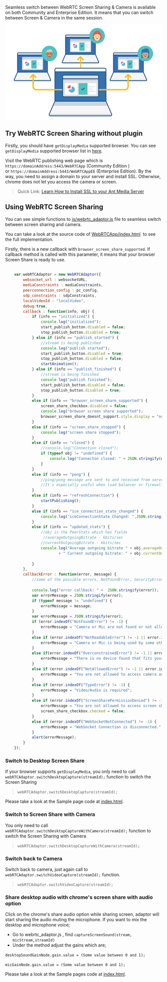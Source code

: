 Seamless switch between WebRTC Screen Sharing & Camera is available on both Community and Enterprise Edition. It means that you can switch between Screen & Camera in the same session.

![WebRTC Screen Share without Plugin](images/webrtc-screen-share-without-plugin.png)

## Try WebRTC Screen Sharing without plugin

Firstly, you should have `getDisplayMedia` supported browser. You can see `getDisplayMedia` supported browser list in [here](https://caniuse.com/#search=getDisplayMedia).

Visit the WebRTC publishing web page which is `https://domainAddress:5443/WebRTCApp` (Community Edition ) or `https://domainAddress:5443/WebRTCAppEE` (Enterprise Edition). By the way, you need to assign a domain to your server and install SSL. Otherwise, chrome does not let you access the camera or screen.

> Quick Link: [Learn How to Install SSL to your Ant Media Server](https://github.com/ant-media/Ant-Media-Server/wiki/SSL-Setup)

## Using WebRTC Screen Sharing 

You can see simple functions to [js/webrtc_adaptor.js](https://github.com/ant-media/StreamApp/blob/master/src/main/webapp/js/webrtc_adaptor.js) file to seamless switch between screen sharing and camera. 

You can take a look at the source code of <a href="https://github.com/ant-media/StreamApp/blob/master/src/main/webapp/index.html">WebRTCApp/index.html</a>  to see the full implementation.

Firstly, there is a new callback with `browser_screen_share_supported`. If callback method is called with this parameter, it means that your browser Screen Share is ready to use.

```javascript

	var webRTCAdaptor = new WebRTCAdaptor({
		websocket_url : websocketURL,
		mediaConstraints : mediaConstraints,
		peerconnection_config : pc_config,
		sdp_constraints : sdpConstraints,
		localVideoId : "localVideo",
		debug:true,
		callback : function(info, obj) {
			if (info == "initialized") {
				console.log("initialized");
				start_publish_button.disabled = false;
				stop_publish_button.disabled = true;
			} else if (info == "publish_started") {
				//stream is being published
				console.log("publish started");
				start_publish_button.disabled = true;
				stop_publish_button.disabled = false;
				startAnimation();
			} else if (info == "publish_finished") {
				//stream is being finished
				console.log("publish finished");
				start_publish_button.disabled = false;
				stop_publish_button.disabled = true;
			}
			else if (info == "browser_screen_share_supported") {
				screen_share_checkbox.disabled = false;
				console.log("browser screen share supported");
				browser_screen_share_doesnt_support.style.display = "none";
			}
			else if (info == "screen_share_stopped") {
				console.log("screen share stopped");
			}
			else if (info == "closed") {
				//console.log("Connection closed");
				if (typeof obj != "undefined") {
					console.log("Connecton closed: " + JSON.stringify(obj));
				}
			}
			else if (info == "pong") {
				//ping/pong message are sent to and received from server to make the connection alive all the time
				//It's especially useful when load balancer or firewalls close the websocket connection due to inactivity
			}
			else if (info == "refreshConnection") {
				startPublishing();
			}
			else if (info == "ice_connection_state_changed") {
				console.log("iceConnectionState Changed: ",JSON.stringify(obj));
			}
			else if (info == "updated_stats") {
				//obj is the PeerStats which has fields
				 //averageOutgoingBitrate - kbits/sec
				//currentOutgoingBitrate - kbits/sec
				console.log("Average outgoing bitrate " + obj.averageOutgoingBitrate + " kbits/sec"
						+ " Current outgoing bitrate: " + obj.currentOutgoingBitrate + " kbits/sec");
				 
			}
		},
		callbackError : function(error, message) {
			//some of the possible errors, NotFoundError, SecurityError,PermissionDeniedError
            
			console.log("error callback: " +  JSON.stringify(error));
			var errorMessage = JSON.stringify(error);
			if (typeof message != "undefined") {
				errorMessage = message;
			}
			var errorMessage = JSON.stringify(error);
			if (error.indexOf("NotFoundError") != -1) {
				errorMessage = "Camera or Mic are not found or not allowed in your device";
			}
			else if (error.indexOf("NotReadableError") != -1 || error.indexOf("TrackStartError") != -1) {
				errorMessage = "Camera or Mic is being used by some other process that does not let read the devices";
			}
			else if(error.indexOf("OverconstrainedError") != -1 || error.indexOf("ConstraintNotSatisfiedError") != -1) {
				errorMessage = "There is no device found that fits your video and audio constraints. You may change video and audio constraints"
			}
			else if (error.indexOf("NotAllowedError") != -1 || error.indexOf("PermissionDeniedError") != -1) {
				errorMessage = "You are not allowed to access camera and mic.";
			}
			else if (error.indexOf("TypeError") != -1) {
				errorMessage = "Video/Audio is required";
			}
			else if (error.indexOf("ScreenSharePermissionDenied") != -1) {
				errorMessage = "You are not allowed to access screen share";
				screen_share_checkbox.checked = false;
			}
			else if (error.indexOf("WebSocketNotConnected") != -1) {
				errorMessage = "WebSocket Connection is disconnected.";
			}
			alert(errorMessage);
		}
	});

```

### Switch to Desktop Screen Share

If your browser supports  `getDisplayMedia`, you only need to call `webRTCAdaptor.switchDesktopCapture(streamId);` function to switch the Screen Sharing
> `webRTCAdaptor.switchDesktopCapture(streamId);`

Please take a look at the Sample page code at [index.html](https://github.com/ant-media/StreamApp/blob/master/src/main/webapp/index.html).

### Switch to Screen Share with Camera

You only need to call `webRTCAdaptor.switchDesktopCaptureWithCamera(streamId);` function to switch the Screen Sharing with Camera
> `webRTCAdaptor.switchDesktopCaptureWithCamera(streamId);`

### Switch back to Camera

Switch back to camera, just again call to `webRTCAdaptor.switchVideoCapture(streamId);` function.
> `webRTCAdaptor.switchVideoCapture(streamId);`

### Share desktop audio with chrome's screen share with audio option
Click on the chrome's share audio option while sharing screen, adaptor will start sharing the audio muting the microphone. If you want to mix the desktop and microphone voice;
* Go to webrtc_adaptor.js , find `captureScreenSound(stream, micStream,streamId)`
* Under the method adjust the gains which are;

`desktopSoundGainNode.gain.value = (Some value between 0 and 1);`

`micGainNode.gain.value = (Some value between 0 and 1);`



Please take a look at the Sample pages code at [index.html](https://github.com/ant-media/StreamApp/blob/master/src/main/webapp/index.html).
